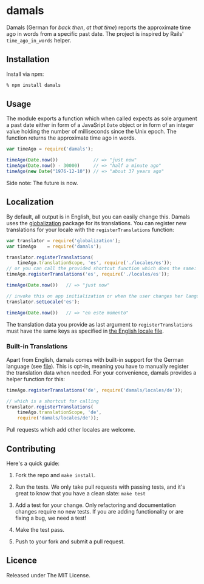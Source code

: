 # damals

Damals (German for _back then_, _at that time_) reports the approximate time ago in words from a specific past date. The project is inspired by Rails' `time_ago_in_words` helper.


## Installation

Install via npm:

```bash
% npm install damals
```


## Usage

The module exports a function which when called expects as sole argument a past date either in form of a JavaSript `Date` object or in form of an integer value holding the number of milliseconds since the Unix epoch. The function returns the approximate time ago in words.

```js
var timeAgo = require('damals');

timeAgo(Date.now())             // => "just now"
timeAgo(Date.now() - 30000)     // => "half a minute ago"
timeAgo(new Date("1976-12-10")) // => "about 37 years ago"
```

Side note: The future is now.


## Localization

By default, all output is in English, but you can easily change this. Damals uses the [globalization](https://github.com/martinandert/globalization) package for its translations. You can register new translations for your locale with the `registerTranslations` function:

```js
var translator = require('globalization');
var timeAgo    = require('damals');

translator.registerTranslations(
    timeAgo.translationScope, 'es', require('./locales/es'));
// or you can call the provided shortcut function which does the same:
timeAgo.registerTranslations('es', require('./locales/es'));

timeAgo(Date.now())   // => "just now"

// invoke this on app initialization or when the user changes her language preference
translator.setLocale('es');

timeAgo(Date.now())   // => "en este momento"
```

The translation data you provide as last argument to `registerTranslations` must have the same keys as specified in [the English locale file](locales/en.json).


### Built-in Translations

Apart from English, damals comes with built-in support for the German language (see [file](locales/de.json)). This is opt-in, meaning you have to manually register the translation data when needed. For your convenience, damals provides a helper function for this:

```js
timeAgo.registerTranslations('de', require('damals/locales/de'));

// which is a shortcut for calling
translator.registerTranslations(
    timeAgo.translationScope, 'de', 
    require('damals/locales/de'));
```

Pull requests which add other locales are welcome.


## Contributing

Here's a quick guide:

1. Fork the repo and `make install`.

2. Run the tests. We only take pull requests with passing tests, and it's great to know that you have a clean slate: `make test`

3. Add a test for your change. Only refactoring and documentation changes require no new tests. If you are adding functionality or are fixing a bug, we need a test!

4. Make the test pass.

5. Push to your fork and submit a pull request.


## Licence

Released under The MIT License.

